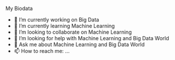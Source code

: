 
My Biodata
- 🔭 I’m currently working on Big Data
- 🌱 I’m currently learning Machine Learning
- 👯 I’m looking to collaborate on Machine Learning
- 🤔 I’m looking for help with Machine Learning and Big Data World
- 💬 Ask me about Machine Learning and Big Data World
- 📫 How to reach me: ...
